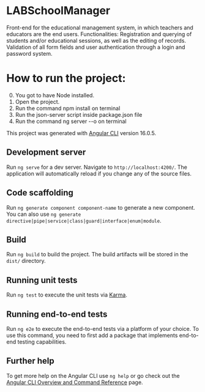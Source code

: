 
# LABSchoolManager
Front-end for the educational management system, in which teachers and educators are the end users.
Functionalities: Registration and querying of students and/or educational sessions, as well as the editing of records. Validation of all form fields and user authentication through a login and password system.

# How to run the project:
0. You got to have Node installed.
1. Open the project.
2. Run the command npm install on terminal
3. Run the json-server script inside package.json file
4. Run the command ng server --o on terminal

This project was generated with [Angular CLI](https://github.com/angular/angular-cli) version 16.0.5.

## Development server

Run `ng serve` for a dev server. Navigate to `http://localhost:4200/`. The application will automatically reload if you change any of the source files.

## Code scaffolding

Run `ng generate component component-name` to generate a new component. You can also use `ng generate directive|pipe|service|class|guard|interface|enum|module`.

## Build

Run `ng build` to build the project. The build artifacts will be stored in the `dist/` directory.

## Running unit tests

Run `ng test` to execute the unit tests via [Karma](https://karma-runner.github.io).

## Running end-to-end tests

Run `ng e2e` to execute the end-to-end tests via a platform of your choice. To use this command, you need to first add a package that implements end-to-end testing capabilities.

## Further help

To get more help on the Angular CLI use `ng help` or go check out the [Angular CLI Overview and Command Reference](https://angular.io/cli) page.
